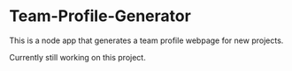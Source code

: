 # Team-Profile-Generator
This is a node app that generates a team profile webpage for new projects.


Currently still working on this project.